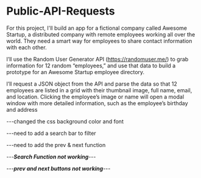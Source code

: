 # Public-API-Requests

For this project, I'll build an app for a fictional company called Awesome Startup, a distributed company with remote employees working all over the world. They need a smart way for employees to share contact information with each other.

I’ll use the Random User Generator API (https://randomuser.me/) to grab information for 12 random “employees,” and use that data to build a prototype for an Awesome Startup employee directory.

I’ll request a JSON object from the API and parse the data so that 12 employees are listed in a grid with their thumbnail image, full name, email, and location. Clicking the employee’s image or name will open a modal window with more detailed information, such as the employee’s birthday and address

---changed the css background color and font

---need to add a search bar to filter

---need to add the prev & next function

---***Search Function not working***---

---***prev and next buttons not working***---